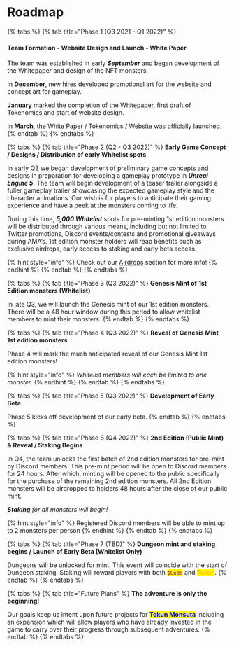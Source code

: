 # Roadmap

{% tabs %}
{% tab title="Phase 1 (Q3 2021 - Q1 2022)" %}
#### Team Formation - Website Design and Launch - White Paper

The team was established in early _**September**_ and began development of the Whitepaper and design of the NFT monsters.

In **December**, new hires developed promotional art for the website and concept art for gameplay.

**January** marked the completion of the Whitepaper, first draft of Tokenomics and start of website design.

In **March**, the White Paper / Tokenomics / Website was officially launched.
{% endtab %}
{% endtabs %}

{% tabs %}
{% tab title="Phase 2 (Q2 - Q3 2022)" %}
**Early Game Concept / Designs / Distribution of early Whitelist spots**

In early Q3 we began development of preliminary game concepts and designs in preparation for developing a gameplay prototype in _**Unreal Engine 5**_. The team will begin development of a teaser trailer alongside a fuller gameplay trailer showcasing the expected gameplay style and the character animations. Our wish is for players to anticipate their gaming experience and have a peek at the monsters coming to life.

During this time, _**5,000 Whitelist**_ spots for pre-minting 1st edition monsters will be distributed through various means, including but not limited to Twitter promotions, Discord events/contests and promotional giveaways during AMA’s. 1st edition monster holders will reap benefits such as exclusive airdrops, early access to staking and early beta access.&#x20;

{% hint style="info" %}
Check out our [Airdrops](../economy/airdrops.md) section for more info!
{% endhint %}
{% endtab %}
{% endtabs %}

{% tabs %}
{% tab title="Phase 3 (Q3 2022)" %}
**Genesis Mint of 1st Edition monsters (Whitelist)**

In late Q3, we will launch the Genesis mint of our 1st edition monsters. There will be a 48 hour window during this period to allow whitelist members to mint their monsters.
{% endtab %}
{% endtabs %}

{% tabs %}
{% tab title="Phase 4 (Q3 2022)" %}
**Reveal of Genesis Mint 1st edition monsters**

Phase 4 will mark the much anticipated reveal of our Genesis Mint 1st edition monsters!

{% hint style="info" %}
_Whitelist members will each be limited to one monster._
{% endhint %}
{% endtab %}
{% endtabs %}

{% tabs %}
{% tab title="Phase 5 (Q3 2022)" %}
**Development of Early Beta**

Phase 5 kicks off development of our early beta.
{% endtab %}
{% endtabs %}

{% tabs %}
{% tab title="Phase 6 (Q4 2022)" %}
**2nd Edition (Public Mint) & Reveal / Staking Begins**

In Q4, the team unlocks the first batch of 2nd edition monsters for pre-mint by Discord members. This pre-mint period will be open to Discord members for 24 hours. After which, minting will be opened to the public specifically for the purchase of the remaining 2nd edition monsters. All 2nd Edition monsters will be airdropped to holders 48 hours after the close of our public mint.

_**Staking** for all monsters will begin!_

{% hint style="info" %}
Registered Discord members will be able to mint up to 2 monsters per person
{% endhint %}
{% endtab %}
{% endtabs %}

{% tabs %}
{% tab title="Phase 7 (TBD)" %}
**Dungeon mint and staking begins / Launch of Early Beta (Whitelist Only)**

Dungeons will be unlocked for mint. This event will coincide with the start of Dungeon staking. Staking will reward players with both <mark style="color:purple;">`$Code`</mark> and <mark style="color:orange;">Tokun</mark>.
{% endtab %}
{% endtabs %}

{% tabs %}
{% tab title="Future Plans" %}
**The adventure is only the beginning!**

Our goals keep us intent upon future projects for <mark style="color:blue;">**Tokun Monsuta**</mark> including an expansion which will allow players who have already invested in the game to carry over their progress through subsequent adventures.
{% endtab %}
{% endtabs %}
